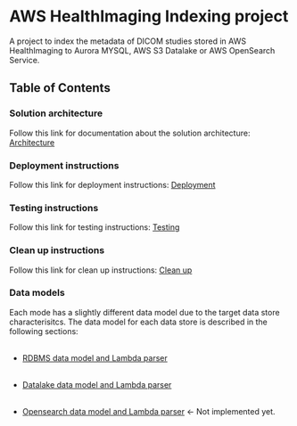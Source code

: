 # AWS HealthImaging Indexing project

A project to index the metadata of DICOM studies stored in AWS HealthImaging to Aurora MYSQL, AWS S3 Datalake or AWS OpenSearch Service.

## Table of Contents

### Solution architecture

Follow this link for documentation about the solution architecture: [Architecture](./doc/architecture/README.md)

### Deployment instructions

Follow this link for deployment instructions: [Deployment](./doc/deployment/README.md)

### Testing instructions

Follow this link for testing instructions: [Testing](./doc/testing/README.md)

### Clean up instructions

Follow this link for clean up instructions: [Clean up](./doc/clean_up/README.md)

### Data models

Each mode has a slightly different data model due to the target data store characterisitcs. The data model for each data store is described in the following sections:<br /><br />

- [RDBMS data model and Lambda parser](./doc/data_models/rdbms/README.md)<br /><br />

- [Datalake data model and Lambda parser](./doc/data_models/datalake/README.md)<br /><br />

- [Opensearch data model and Lambda parser](./doc/data_models/opensearch/README.md) <- Not implemented yet.<br /><br />
